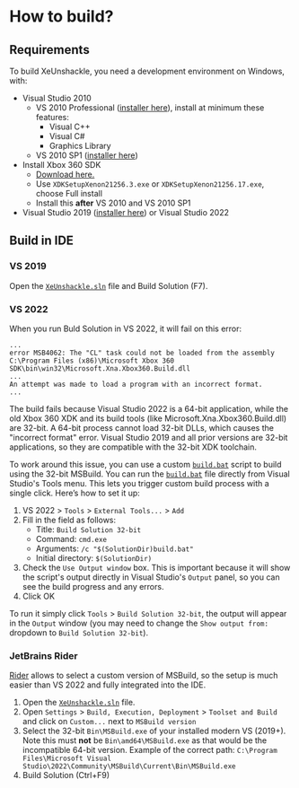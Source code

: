 # How to build?

## Requirements

To build XeUnshackle, you need a development environment on Windows, with:
* Visual Studio 2010
  * VS 2010 Professional ([installer here](https://archive.org/details/en_visual_studio_2010_professional_x86_dvd_509727)), install at minimum these features:
    * Visual C++
    * Visual C#
    * Graphics Library
  * VS 2010 SP1 ([installer here](https://archive.org/details/vs-2010-sp-1dvd-1))
* Install Xbox 360 SDK
  * [Download here.](https://archive.org/details/xdkcollection)
  * Use `XDKSetupXenon21256.3.exe` or `XDKSetupXenon21256.17.exe`, choose Full install
  * Install this **after** VS 2010 and VS 2010 SP1
* Visual Studio 2019 ([installer here](https://archive.org/download/vs_community__e8aae2bc1239469a8cb34a7eeb742747/vs_community_2019.exe)) or Visual Studio 2022

## Build in IDE

### VS 2019
Open the [`XeUnshackle.sln`](XeUnshackle.sln) file and Build Solution (F7).

### VS 2022
When you run Buld Solution in VS 2022, it will fail on this error:
```
...
error MSB4062: The "CL" task could not be loaded from the assembly C:\Program Files (x86)\Microsoft Xbox 360 SDK\bin\win32\Microsoft.Xna.Xbox360.Build.dll
...
An attempt was made to load a program with an incorrect format.
...
```

The build fails because Visual Studio 2022 is a 64-bit application, while the old Xbox 360 XDK and its build tools (like Microsoft.Xna.Xbox360.Build.dll) are 32-bit. A 64-bit process cannot load 32-bit DLLs, which causes the "incorrect format" error. Visual Studio 2019 and all prior versions are 32-bit applications, so they are compatible with the 32-bit XDK toolchain.

To work around this issue, you can use a custom [`build.bat`](build.bat) script to build using the 32-bit MSBuild. You can run the [`build.bat`](build.bat) file directly from Visual Studio's Tools menu. This lets you trigger custom build process with a single click. Here’s how to set it up:

1. VS 2022 > `Tools` > `External Tools...` > `Add`
2. Fill in the field as follows:
   * Title: `Build Solution 32-bit`
   * Command: `cmd.exe`
   * Arguments: `/c "$(SolutionDir)build.bat"`
   * Initial directory: `$(SolutionDir)`
3. Check the `Use Output window` box. This is important because it will show the script's output directly in Visual Studio's `Output` panel, so you can see the build progress and any errors.
4. Click OK

To run it simply click `Tools` > `Build Solution 32-bit`, the output will appear in the `Output` window (you may need to change the `Show output from:` dropdown to `Build Solution 32-bit`).

### JetBrains Rider

[Rider](https://www.jetbrains.com/rider/) allows to select a custom version of MSBuild, so the setup is much easier than VS 2022 and fully integrated into the IDE.

1. Open the [`XeUnshackle.sln`](XeUnshackle.sln) file.
2. Open `Settings` > `Build, Execution, Deployment` > `Toolset and Build` and click on `Custom...` next to `MSBuild version`
3. Select the 32-bit `Bin\MSBuild.exe` of your installed modern VS (2019+). Note this must **not** be `Bin\amd64\MSBuild.exe` as that would be the incompatible 64-bit version. Example of the correct path: `C:\Program Files\Microsoft Visual Studio\2022\Community\MSBuild\Current\Bin\MSBuild.exe`
4. Build Solution (Ctrl+F9)